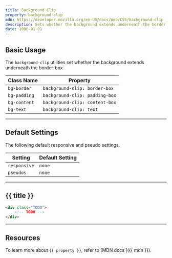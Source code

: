```yaml
---
title: Background Clip
property: background-clip
mdn: https://developer.mozilla.org/en-US/docs/Web/CSS/background-clip
description: Sets whether the background extends underneath the border-box
date: 1000-01-01
---
```


## Basic Usage

The `background-clip` utilities set whether the background extends underneath the border-box

| Class Name   | Property                       |
| ------------ | ------------------------------ |
| `bg-border`  | `background-clip: border-box`  |
| `bg-padding` | `background-clip: padding-box` |
| `bg-content` | `background-clip: content-box` |
| `bg-text`    | `background-clip: text`        |

---

## Default Settings

The following default responsive and pseudo settings.

| Setting      | Default Setting |
| ------------ | --------------- |
| `responsive` | `none`          |
| `pseudos`    | `none`          |

---

## {{ title }}

<div class="bg-silver-200 p-20 h-256 radius-md flex flex-wrap align-content-center">
  <!-- ... -->
</div>

```html
<div class="TODO">
	<!-- TODO -->
</div>
```

---

## Resources

To learn more about `{{ property }}`, refer to [MDN docs <i class="far fa-external-link ml-6"></i>]({{ mdn }}).
